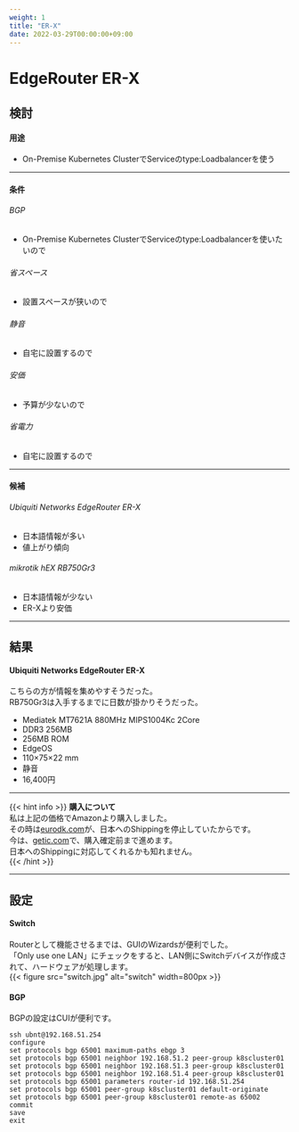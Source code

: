 ```yaml
---
weight: 1
title: "ER-X"
date: 2022-03-29T00:00:00+09:00
---
```

# EdgeRouter ER-X
## 検討
#### 用途
- On-Premise Kubernetes ClusterでServiceのtype:Loadbalancerを使う
---
#### 条件
###### BGP  
- On-Premise Kubernetes ClusterでServiceのtype:Loadbalancerを使いたいので
###### 省スペース  
- 設置スペースが狭いので
###### 静音  
- 自宅に設置するので
###### 安価  
- 予算が少ないので
###### 省電力
- 自宅に設置するので  
---
#### 候補
###### Ubiquiti Networks EdgeRouter ER-X  
- 日本語情報が多い  
- 値上がり傾向  
###### mikrotik hEX RB750Gr3  
- 日本語情報が少ない
- ER-Xより安価  
---
## 結果
#### Ubiquiti Networks EdgeRouter ER-X  
こちらの方が情報を集めやすそうだった。  
RB750Gr3は入手するまでに日数が掛かりそうだった。  
- Mediatek MT7621A 880MHz MIPS1004Kc 2Core
- DDR3 256MB
- 256MB ROM
- EdgeOS
- 110×75×22 mm
- 静音
- 16,400円
---
{{< hint info >}}
**購入について**  
私は上記の価格でAmazonより購入しました。  
その時は[eurodk.com](http://edge-os.net/wiki/view/購入方法_＞_eurodk.com)が、日本へのShippingを停止していたからです。  
今は、[getic.com](https://www.getic.com/product/edgerouter-x)で、購入確定前まで進めます。  
日本へのShippingに対応してくれるかも知れません。  
{{< /hint >}}

---
## 設定  
#### Switch  
Routerとして機能させるまでは、GUIのWizardsが便利でした。  
「Only use one LAN」にチェックをすると、LAN側にSwitchデバイスが作成されて、ハードウェアが処理します。  
{{< figure src="switch.jpg" alt="switch" width=800px >}}
#### BGP  
BGPの設定はCUIが便利です。  
```tpl
ssh ubnt@192.168.51.254
configure
set protocols bgp 65001 maximum-paths ebgp 3
set protocols bgp 65001 neighbor 192.168.51.2 peer-group k8scluster01
set protocols bgp 65001 neighbor 192.168.51.3 peer-group k8scluster01
set protocols bgp 65001 neighbor 192.168.51.4 peer-group k8scluster01
set protocols bgp 65001 parameters router-id 192.168.51.254
set protocols bgp 65001 peer-group k8scluster01 default-originate
set protocols bgp 65001 peer-group k8scluster01 remote-as 65002
commit
save
exit
```

